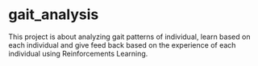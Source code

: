 # gait_analysis
This project is about analyzing gait patterns of individual, learn based on each individual and give feed back based on the experience of each individual using Reinforcements Learning.
